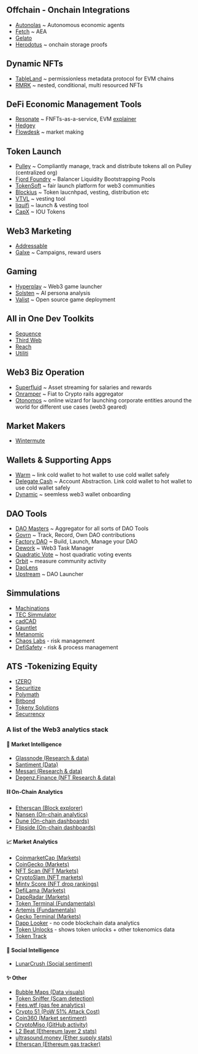 ## Offchain - Onchain Integrations

- [Autonolas](https://www.autonolas.network/) ~ Autonomous economic agents
- [Fetch](https://fetch.ai/) ~ AEA
- [Gelato](https://www.gelato.network/)
- [Herodotus](https://www.herodotus.dev/) ~ onchain storage proofs

## Dynamic NFTs

- [TableLand](https://tableland.xyz/) ~ permissionless metadata protocol for EVM chains
- [RMRK](https://www.rmrk.app/) ~ nested, conditional, multi resourced NFTs

## DeFi Economic Management Tools

- [Resonate](https://www.resonate.finance/) ~ FNFTs-as-a-service, EVM [explainer](https://revestfinance.medium.com/resonate-launch-details-54d2042de9a5)
- [Hedgey](https://hedgey.finance/)
- [Flowdesk](https://www.flowdesk.co/crypto-services/market-making) ~ market making

## Token Launch

- [Pulley](https://pulley.com/products/crypto) ~ Compliantly manage, track and distribute tokens all on Pulley (centralized org)
- [Fjord Foundry](https://fjordfoundry.com/) ~ Balancer Liquidity Bootstrapping Pools
- [TokenSoft](https://www.tokensoft.io/) ~ fair launch platform for web3 communities
- [Blockius](https://blockius.io/) ~ Token laucnhpad, vesting, distribution etc
- [VTVL](https://vtvl.io/) ~ vesting tool
- [liquifi](https://www.liquifi.finance/) ~ launch & vesting tool
- [CapX](https://www.capx.fi/) ~ IOU Tokens

## Web3 Marketing

- [Addressable](https://www.addressable.io/)
- [Galxe](https://galxe.com/) ~ Campaigns, reward users

## Gaming

- [Hyperplay](https://www.hyperplay.xyz/) ~ Web3 game launcher
- [Solsten](https://solsten.io/) ~ AI persona analysis
- [Valist](https://www.valist.io/) ~ Open source game deployment


## All in One Dev Toolkits

- [Sequence](https://sequence.xyz/)
- [Third Web](https://thirdweb.com/)
- [Reach](https://www.reach.sh/)
- [Utiliti](https://www.utiliti.ai/)


## Web3 Biz Operation

- [Superfluid](https://www.superfluid.finance/) ~ Asset streaming for salaries and rewards
- [Onramper](https://onramper.com/) ~ Fiat to Crypto rails aggregator
- [Otonomos](https://otonomos.com/) ~ online wizard for launching corporate entities around the world for different use cases (web3 geared)

## Market Makers

- [Wintermute](https://www.wintermute.com/)


## Wallets & Supporting Apps

- [Warm](https://warm.xyz) ~ link cold wallet to hot wallet to use cold wallet safely
- [Delegate Cash](https://delegate.cash/) ~ Account Abstraction. Link cold wallet to hot wallet to use cold wallet safely
- [Dynamic](https://www.dynamic.xyz/) ~ seemless web3 wallet onboarding

## DAO Tools

- [DAO Masters](https://www.daomasters.xyz/) ~ Aggregator for all sorts of DAO Tools
- [Govrn](https://linktr.ee/Govrn) ~ Track, Record, Own DAO contributions
- [Factory DAO](https://www.factorydao.xyz/) ~ Build, Launch, Manage your DAO
- [Dework](https://dework.xyz/) ~ Web3 Task Manager
- [Quadratic Vote](https://quadraticvote.co/) ~ host quadratic voting events
- [Orbit](https://orbit.love/) ~ measure community activity
- [DaoLens](https://www.daolens.com/blog)
- [Upstream](https://upstreamapp.com/) ~ DAO Launcher

## Simmulations

- [Machinations](https://machinations.io/)
- [TEC Simmulator](https://config.tecommons.org/config/1)
- [cadCAD](https://cadcad.org/)
- [Gauntlet](https://gauntlet.network/)
- [Metanomic](https://www.metanomic.net/)
- [Chaos Labs](https://chaoslabs.xyz/) - risk management
- [DefiSafety](https://www.defisafety.com/) - risk & process management

## ATS -Tokenizing Equity

- [tZERO](https://www.tzero.com/)    
- [Securitize](https://securitize.io/)    
- [Polymath](https://polymath.network/)    
- [Bitbond](https://www.bitbond.com/)    
- [Tokeny Solutions](https://tokeny.com/)        
- [Securrency](https://securrency.com/)

### A list of the Web3 analytics stack 

#### 🧠 Market Intelligence
- [Glassnode (Research & data)](https://lnkd.in/e5t97RCE)
- [Santiment (Data)](https://santiment.net/)
- [Messari (Research & data)](https://lnkd.in/eZDnsMbK)
- [Degenz.Finance (NFT Research & data)](https://www.degenz.finance/)

#### ⛓️ On-Chain Analytics
- [Etherscan (Block explorer)](https://etherscan.io/)
- [Nansen (On-chain analytics)](https://pro.nansen.ai/)
- [Dune (On-chain dashboards)](https://lnkd.in/ewWeyvWV)
- [Flipside (On-chain dashboards)](https://lnkd.in/egzFUiem)

#### 📈 Market Analytics
- [CoinmarketCap (Markets)](https://coinmarketcap.com/)
- [CoinGecko (Markets)](https://www.coingecko.com/)
- [NFT Scan (NFT Markets)](https://www.nftscan.com/)
- [CryptoSlam (NFT markets)](https://www.cryptoslam.io/)
- [Minty Score (NFT drop rankings)](https://mintyscore.com/)
- [DefiLama (Markets)](https://defillama.com/)
- [DappRadar (Markets)](https://dappradar.com/)
- [Token Terminal (Fundamentals)](https://lnkd.in/eKgFJSSw)
- [Artemis (Fundamentals)](https://www.artemis.xyz/)
- [Gecko Terminal (Markets)](https://lnkd.in/e6vUCWzM)
- [Dapp Looker](https://dapplooker.com/) - no code blockchain data analytics
- [Token Unlocks](https://token.unlocks.app/) - shows token unlocks + other tokenomics data
- [Token Track](https://tokentrack.co/)

#### 👥 Social Intelligence
- [LunarCrush (Social sentiment)](https://lnkd.in/e4tguvjg)

#### ✨ Other
- [Bubble Maps (Data visuals)](https://lnkd.in/ensh6PD5)
- [Token Sniffer (Scam detection)](https://tokensniffer.com/)
- [Fees.wtf (gas fee analytics)](https://fees.wtf/#/)
- [Crypto 51 (PoW 51% Attack Cost)](https://www.crypto51.app/)
- [Coin360 (Market sentiment)](https://coin360.com/)
- [CryptoMiso (GitHub activity)](https://lnkd.in/egf9WrRg)
- [L2 Beat (Ethereum layer 2 stats)](https://lnkd.in/eaS94Xfm)
- [ultrasound.money (Ether supply stats)](https://ultrasound.money/)
- [Etherscan (Ethereum gas tracker)](https://lnkd.in/eRHJPhAv)
